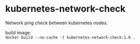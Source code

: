 ﻿# kubernetes-network-check

Network ping check between kubernetes nodes.

build image:<br>
```docker build --no-cache -t kubernetes-network-check:1.0 .```

